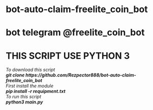 # bot-auto-claim-freelite_coin_bot
# bot telegram @freelite_coin_bot
<b><h1>THIS SCRIPT USE PYTHON 3</h1></b>
<p>
  <i>To download this script<i></br>
    <b>git clone https://github.com/Rezpector888/bot-auto-claim-freelite_coin_bot</b></br>
<i>First install the module<i></br>
  <b>pip install -r requipment.txt</b></br>
<i>To run this script</i></br>
  <b>python3 main.py</b>
</p>
